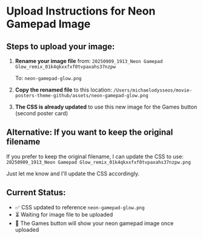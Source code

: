 # Upload Instructions for Neon Gamepad Image

## Steps to upload your image:

1. **Rename your image file** from:
   `20250909_1913_Neon Gamepad Glow_remix_01k4qkxxfxf0tvpaxahs37nzpw`
   
   To:
   `neon-gamepad-glow.png`

2. **Copy the renamed file** to this location:
   `/Users/michaelodysseos/movie-posters-theme-github/assets/neon-gamepad-glow.png`

3. **The CSS is already updated** to use this new image for the Games button (second poster card)

## Alternative: If you want to keep the original filename

If you prefer to keep the original filename, I can update the CSS to use:
`20250909_1913_Neon Gamepad Glow_remix_01k4qkxxfxf0tvpaxahs37nzpw.png`

Just let me know and I'll update the CSS accordingly.

## Current Status:
- ✅ CSS updated to reference `neon-gamepad-glow.png`
- ⏳ Waiting for image file to be uploaded
- 🎯 The Games button will show your neon gamepad image once uploaded
